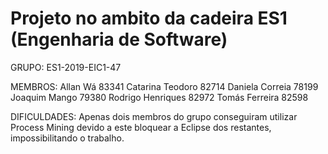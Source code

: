# Projeto no ambito da cadeira ES1 (Engenharia de Software)

GRUPO: ES1-2019-EIC1-47

MEMBROS:
Allan Wá 83341
Catarina Teodoro 82714
Daniela Correia 78199
Joaquim Mango 79380
Rodrigo Henriques 82972
Tomás Ferreira 82598

DIFICULDADES:
Apenas dois membros do grupo conseguiram utilizar Process Mining devido a este bloquear a Eclipse dos restantes, impossibilitando o trabalho.
